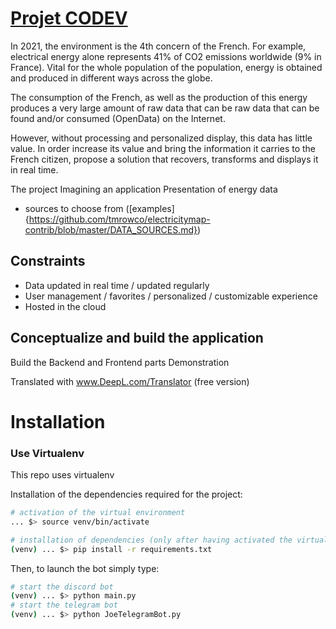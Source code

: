 # [Projet CODEV](https://github.com/Louispzt/Projet_codev)

In 2021, the environment is the 4th concern of the French. For example, electrical energy alone represents 41% of CO2 emissions worldwide (9% in France). Vital for the whole population of the population, energy is obtained and produced in different ways across the globe.

The consumption of the French, as well as the production of this energy produces a very large amount of raw data that can be raw data that can be found and/or consumed (OpenData) on the Internet.

However, without processing and personalized display, this data has little value. In order increase its value and bring the information it carries to the French citizen, propose a solution that recovers, transforms and displays it in real time.

The project
Imagining an application
Presentation of energy data

- sources to choose from ([examples]{https://github.com/tmrowco/electricitymap-contrib/blob/master/DATA_SOURCES.md})

## Constraints

- Data updated in real time / updated regularly
- User management / favorites / personalized / customizable experience
- Hosted in the cloud

## Conceptualize and build the application

Build the Backend and Frontend parts
Demonstration

Translated with www.DeepL.com/Translator (free version)

# Installation

### Use Virtualenv

This repo uses virtualenv

Installation of the dependencies required for the project:

```bash
# activation of the virtual environment
... $> source venv/bin/activate

# installation of dependencies (only after having activated the virtual environment!)
(venv) ... $> pip install -r requirements.txt
```

Then, to launch the bot simply type:

```bash
# start the discord bot
(venv) ... $> python main.py
# start the telegram bot
(venv) ... $> python JoeTelegramBot.py
```
